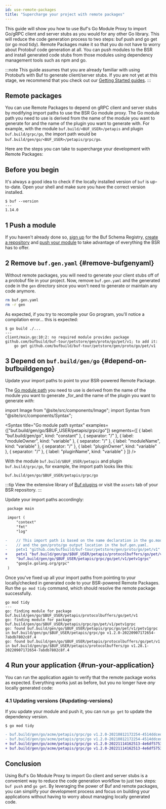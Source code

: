 ```yaml
---
id: use-remote-packages
title: "Supercharge your project with remote packages"
---
```


This guide will show you how to use Buf's Go Module Proxy to import Go/gRPC client and server stubs as you would for any
other Go library. This will reduce the code generation process to two steps: buf push and go get (or go mod tidy).
Remote Packages make it so that you do not have to worry about Protobuf code generation at all. You can push modules to
the BSR and install generated code stubs from those modules using dependency management tools such as npm and go.

:::note
This guide assumes that you are already familiar with using Protobufs with Buf to generate client/server stubs.
If you are not yet at this stage, we recommend that you check out our [Getting Started guides](../tutorials/getting-started-with-buf-cli.md).
:::

## Remote packages

You can use Remote Packages to depend on gRPC client and server stubs by modifying import paths to use the BSR Go
module proxy. The Go module path you need to use is derived from the name of the module you want to generate for and the
name of the plugin you want to generate with. For example, with the module `buf.build/<BUF_USER>/petapis` and plugin
`buf.build/grpc/go`, the import path would be `buf.build/gen/go/<BUF_USER>/petapis/grpc/go`.

Here are the steps you can take to supercharge your development with Remote Packages:

## Before you begin

It's always a good idea to check if the locally installed version of `buf` is up-to-date. Open your shell and make sure
you have the correct version installed.

```terminal
$ buf --version
---
1.14.0
```

## 1 Push a module

If you haven't already done so, [sign up][sign-up] for the Buf Schema Registry, [create a repository][create-repo]
and [push your module][push-module] to take advantage of everything the BSR has to offer.

## 2 Remove `buf.gen.yaml` {#remove-bufgenyaml}

Without remote packages, you will need to generate your client stubs off of a protobuf file in your project. Now,
remove `buf.gen.yaml` and the generated code in the `gen` directory since you won't need to generate or maintain any
code anymore.

```sh
rm buf.gen.yaml
rm -r gen
```

As expected, if you try to recompile your Go program, you'll notice a compilation error... this is expected:

```terminal
$ go build ./...
---
client/main.go:10:2: no required module provides package github.com/bufbuild/buf-tour/petstore/gen/proto/go/pet/v1; to add it:
	go get github.com/bufbuild/buf-tour/petstore/gen/proto/go/pet/v1
```

## 3 Depend on `buf.build/gen/go` {#depend-on-bufbuildgengo}

Update your import paths to point to your BSR-powered Remote Package.

The [Go module path](/bsr/remote-packages/overview.mdx#the-go-module-path) you need to use is derived from the name of
the module you want to generate _for_and the name of the plugin you want to generate _with_:

import Image from "@site/src/components/Image";
import Syntax from "@site/src/components/Syntax";

<Syntax
title="Go module path syntax"
examples={["buf.build/gen/go/$BUF_USER/petapis/grpc/go"]}
segments={[
{ label: "buf.build/gen/go", kind: "constant" },
{ separator: "/" },
{ label: "moduleOwner", kind: "variable" },
{ separator: "/" },
{ label: "moduleName", kind: "variable" },
{ separator: "/" },
{ label: "pluginOwner", kind: "variable" },
{ separator: "/" },
{ label: "pluginName", kind: "variable" }
]}
/>

With the module `buf.build/$BUF_USER/petapis` and plugin `buf.build/grpc/go`, for example, the import path looks like
this:

```
buf.build/gen/go/$BUF_USER/petapis/grpc/go
```

:::tip
View the extensive library of [Buf plugins][plugins] or visit the `assets` tab of your BSR repository.
:::

Update your import paths accordingly:

```diff title="client/main.go" {8-12}
 package main

 import (
     "context"
     "fmt"
     "log"

-    // This import path is based on the name declaration in the go.mod,
-    // and the gen/proto/go output location in the buf.gen.yaml.
-    petv1 "github.com/bufbuild/buf-tour/petstore/gen/proto/go/pet/v1"
+    petv1 "buf.build/gen/go/$BUF_USER/petapis/protocolbuffers/go/pet/v1"
+    "buf.build/gen/go/$BUF_USER/petapis/grpc/go/pet/v1/petv1grpc"
     "google.golang.org/grpc"
 )
```

Once you've fixed up all your import paths from pointing to your locally/checked in generated code to your BSR-powered
Remote Packages. Run the `go mod tidy` command, which should resolve the remote package successfully.

```terminal
go mod tidy
---
go: finding module for package buf.build/gen/go/$BUF_USER/petapis/protocolbuffers/go/pet/v1
go: finding module for package buf.build/gen/go/$BUF_USER/petapis/grpc/go/pet/v1/petv1grpc
go: found buf.build/gen/go/$BUF_USER/petapis/grpc/go/pet/v1/petv1grpc in buf.build/gen/go/$BUF_USER/petapis/grpc/go v1.2.0-20220907172654-7abdb7802c8f.4
go: found buf.build/gen/go/$BUF_USER/petapis/protocolbuffers/go/pet/v1 in buf.build/gen/go/$BUF_USER/petapis/protocolbuffers/go v1.28.1-20220907172654-7abdb7802c8f.4
```

## 4 Run your application {#run-your-application}

You can run the application again to verify that the remote package works as expected. Everything works just as before,
but you no longer have _any_ locally generated code:

### 4.1 Updating versions {#updating-versions}

If you update your module and push it, you can run `go get` to update the dependency version.

```terminal
$ go mod tidy
```

```diff title="go.sum" {1-4}
- buf.build/gen/go/acme/petapis/grpc/go v1.2.0-20210812172254-4514ddced058.4 h1:QREnaHDWmv55R7nL3buUIRfHH9dSkmPXTenFz1LUUZ4=
- buf.build/gen/go/acme/petapis/grpc/go v1.2.0-20210812172254-4514ddced058.4/go.mod h1:txlj4LYzQXieGG4fYs7419d7Mbh6Vp/32ZRkfZwaUMc=
+ buf.build/gen/go/acme/petapis/grpc/go v1.2.0-20221114162513-4e6df5753af7.4 h1:lCa/8gUpxGfzYpd9gdkriJUd8YospXHonFySS9LkCzI=
+ buf.build/gen/go/acme/petapis/grpc/go v1.2.0-20221114162513-4e6df5753af7.4/go.mod h1:RNC72B+4E2y6/h5H+SDM4J1VOdSiOPBzqCyr7kOdhvw=
```

## Conclusion

Using Buf's Go Module Proxy to import Go client and server stubs is a convenient way to reduce the
code generation workflow to just two steps: `buf push` and `go get`. By leveraging the power of Buf and remote packages, 
you can simplify your development process and focus on building your applications without having to worry about managing
locally generated code.

[modules]: /bsr/overview.mdx#modules

[sign-up]: https://buf.build/signup

[create-repo]: /bsr/overview.mdx#push-a-module

[bsr]: /bsr/overview.mdx

[push-module]: /bsr/overview.mdx#push-a-module

[plugins]: https://buf.build/plugins